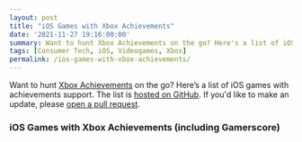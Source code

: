 ```yaml
---
layout: post
title: "iOS Games with Xbox Achievements"
date: '2021-11-27 19:16:00:00'
summary: Want to hunt Xbox Achievements on the go? Here's a list of iOS games with wireless controller support ...
tags: [Consumer Tech, iOS, Videogames, Xbox]
permalink: /ios-games-with-xbox-achievements/
---
```



<script>
$.getJSON( "https://raw.githubusercontent.com/jamesfmackenzie/ios-games-with-xbox-achievements/master/ios-games-with-xbox-achievements.json", function( data ) {
  var items = [];
  $.each( data, function( index, value ) {
	items.push( "<li id='" + index + "'><a href='" + value.url + "' target='_blank'>" + value.title + "(" + value.gamerscore + ")</a></li>" );
  });
 
  $( "<ul/>", {
    "class": "my-new-list",
    html: items.join( "" )
  }).appendTo( "article .row" );
});
</script>

Want to hunt <a href="https://en.wikipedia.org/wiki/Xbox_network#Gamerscore" target="_blank">Xbox Achievements</a> on the go? Here’s a list of iOS games with achievements support. The list is <a href="https://github.com/jamesfmackenzie/ios-games-with-xbox-achievements" target="_blank">hosted on GitHub</a>. If you'd like to make an update, please <a href="https://guides.github.com/activities/hello-world/#pr" target="_blank">open a pull request</a>.

### iOS Games with Xbox Achievements (including Gamerscore)

